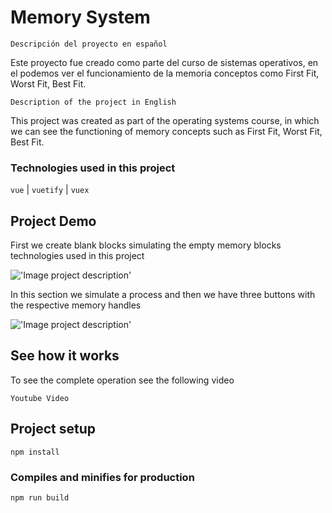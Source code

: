 # Memory System

```Descripción del proyecto en español```

Este proyecto fue creado como parte del curso de sistemas operativos, en el podemos ver el funcionamiento de la memoria conceptos como First Fit, Worst Fit, Best Fit.


``` Description of the project in English ``` 

This project was created as part of the operating systems course, in which we can see the functioning of memory concepts such as First Fit, Worst Fit, Best Fit.

### Technologies used in this project
```vue``` | ```vuetify``` | ```vuex``` 

## Project Demo


First we create blank blocks simulating the empty memory blocks technologies used in this project

!['Image project description'](https://res.cloudinary.com/dx9n8tsyu/image/upload/v1628788242/vue-proyect/screenshot-localhost_8080-2021.08.12-11_07_36_qn25ws.png)

In this section we simulate a process and then we have three buttons with the respective memory handles

!['Image project description'](https://res.cloudinary.com/dx9n8tsyu/image/upload/v1628788242/vue-proyect/screenshot-localhost_8080-2021.08.12-11_09_44_b6ebdt.png)

## See how it works
To see the complete operation see the following video

```Youtube Video``` 
## Project setup
```
npm install
```

### Compiles and minifies for production
```
npm run build
```
